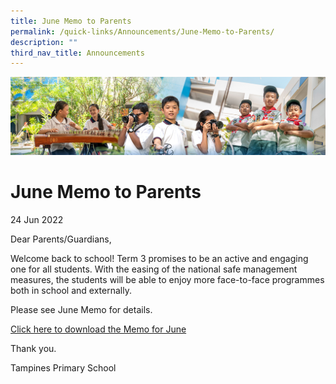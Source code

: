```yaml
---
title: June Memo to Parents
permalink: /quick-links/Announcements/June-Memo-to-Parents/
description: ""
third_nav_title: Announcements
---
```

![](/images/AboutUs.jpg)

June Memo to Parents
====================

24 Jun 2022

  

Dear Parents/Guardians,

  

Welcome back to school! Term 3 promises to be an active and engaging one for all students. With the easing of the national safe management measures, the students will be able to enjoy more face-to-face programmes both in school and externally.

  

Please see June Memo for details.

  

[Click here to download the Memo for June](/for-parents/Letters-to-Parents-2022/)

  

Thank you.

  

  

Tampines Primary School